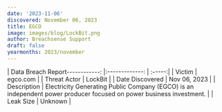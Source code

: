 ```yaml
---
date: '2023-11-06'
discovered: November 06, 2023
title: EGCO
image: images/blog/LockBit.png
author: Breachsense Support
draft: false
yearmonths: 2023/november
---
```


| Data Breach Report------------:     |:-------------:    | :-----:|
| Victim      | egco.com      | 
| Threat Actor      | LockBit      | 
| Date Discovered      | Nov 06, 2023      | 
| Description      | Electricity Generating Public Company (EGCO) is an independent power producer focused on power business investment.      | 
| Leak Size      | Unknown      | 

